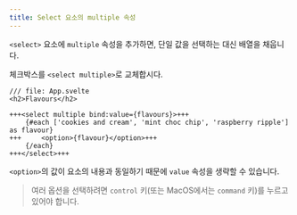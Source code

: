 ```yaml
---
title: Select 요소의 multiple 속성
---
```


`<select>` 요소에 `multiple` 속성을 추가하면, 단일 값을 선택하는 대신 배열을 채웁니다.

체크박스를 `<select multiple>`로 교체합시다.

```svelte
/// file: App.svelte
<h2>Flavours</h2>

+++<select multiple bind:value={flavours}>+++
	{#each ['cookies and cream', 'mint choc chip', 'raspberry ripple'] as flavour}
+++		<option>{flavour}</option>+++
	{/each}
+++</select>+++
```

`<option>`의 값이 요소의 내용과 동일하기 때문에 `value` 속성을 생략할 수 있습니다.

> 여러 옵션을 선택하려면 `control` 키(또는 MacOS에서는 `command` 키)를 누르고 있어야 합니다.
